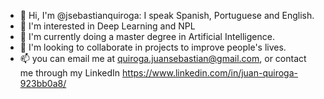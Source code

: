 - 👋 Hi, I'm @jsebastianquiroga: I speak Spanish, Portuguese and English.
- 👀 I'm interested in Deep Learning and NPL
- 🌱 I'm currently doing a master degree in Artificial Intelligence.
- 💞️ I'm looking to collaborate in projects to improve people's lives.
- 📫 you can email me at quiroga.juansebastian@gmail.com, or contact me through my LinkedIn https://www.linkedin.com/in/juan-quiroga-923bb0a8/

<!---
jsebastianquiroga/jsebastianquiroga is a ✨ special ✨ repository because its `README.md` (this file) appears on your GitHub profile.
You can click the Preview link to take a look at your changes.
--->
